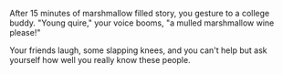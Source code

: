 After 15 minutes of marshmallow filled story, you gesture to a college buddy.  "Young quire," your voice booms, "a mulled marshmallow wine please!"

Your friends laugh, some slapping knees, and you can't help but ask yourself how well you really know these people.